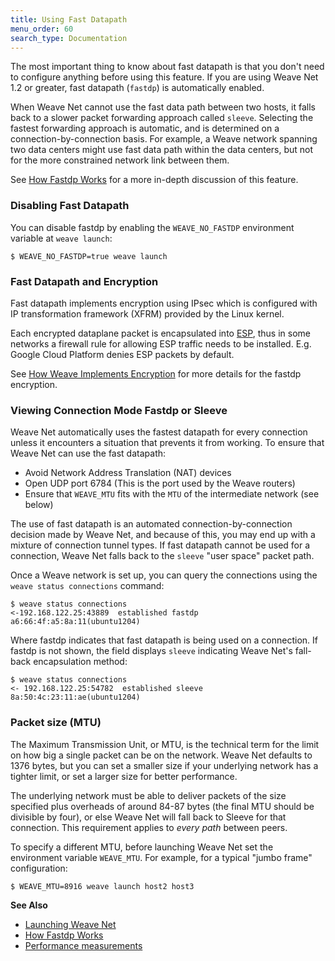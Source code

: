 ```yaml
---
title: Using Fast Datapath
menu_order: 60
search_type: Documentation
---
```



The most important thing to know about fast datapath is that you don't need to configure anything before using this feature. If you are using Weave Net 1.2 or greater, fast datapath (`fastdp`) is automatically enabled.

When Weave Net cannot use the fast data path between two hosts, it falls back to a slower packet forwarding approach called `sleeve`. Selecting the fastest forwarding approach is automatic, and is determined on a connection-by-connection basis. For example, a Weave network spanning two data centers might use fast data path within the data centers, but not for the more constrained network link between them. 

See [How Fastdp Works](/site/concepts/fastdp-how-it-works.md) for a more in-depth discussion of this feature. 

### Disabling Fast Datapath

You can disable fastdp by enabling the `WEAVE_NO_FASTDP` environment variable at `weave launch`:

    $ WEAVE_NO_FASTDP=true weave launch

### Fast Datapath and Encryption

Fast datapath implements encryption using IPsec which is configured with IP
transformation framework (XFRM) provided by the Linux kernel.

Each encrypted dataplane packet is encapsulated into [ESP](https://tools.ietf.org/html/rfc2406),
thus in some networks a firewall rule for allowing ESP traffic needs to be installed. E.g. Google
Cloud Platform denies ESP packets by default.

See [How Weave Implements Encryption](/site/concepts/encryption-implementation.md)
for more details for the fastdp encryption.

### Viewing Connection Mode Fastdp or Sleeve

Weave Net automatically uses the fastest datapath for every connection unless it encounters a situation that prevents it from working. To ensure that Weave Net can use the fast datapath:

 * Avoid Network Address Translation (NAT) devices
 * Open UDP port 6784 (This is the port used by the Weave routers)
 * Ensure that `WEAVE_MTU` fits with the `MTU` of the intermediate network (see below)

The use of fast datapath is an automated connection-by-connection decision made by Weave Net, and because of this, you may end up with a mixture of connection tunnel types. If fast datapath cannot be used for a connection, Weave Net falls back to the `sleeve` "user space" packet path.

Once a Weave network is set up, you can query the connections using the `weave status connections` command:

    $ weave status connections
    <-192.168.122.25:43889  established fastdp a6:66:4f:a5:8a:11(ubuntu1204)

Where fastdp indicates that fast datapath is being used on a connection. If fastdp is not shown, the field displays `sleeve` indicating Weave Net's fall-back encapsulation method:

    $ weave status connections
    <- 192.168.122.25:54782  established sleeve 8a:50:4c:23:11:ae(ubuntu1204)

### <a name="mtu"></a>Packet size (MTU)

The Maximum Transmission Unit, or MTU, is the technical term for the
limit on how big a single packet can be on the network. Weave Net
defaults to 1376 bytes, but you can set a smaller size if your
underlying network has a tighter limit, or set a larger size for
better performance.

The underlying network must be able to deliver packets of the size
specified plus overheads of around 84-87 bytes (the final MTU should be
divisible by four), or else Weave Net will
fall back to Sleeve for that connection.  This requirement applies
to _every path_ between peers. 

To specify a different MTU, before launching Weave Net set the
environment variable `WEAVE_MTU`.  For example, for a typical "jumbo
frame" configuration:

    $ WEAVE_MTU=8916 weave launch host2 host3

**See Also**

 * [Launching Weave Net](/site/install/using-weave.md)
 * [How Fastdp Works](/site/concepts/fastdp-how-it-works.md)
 * [Performance measurements](/blog/weave-docker-networking-performance-fast-data-path/)
